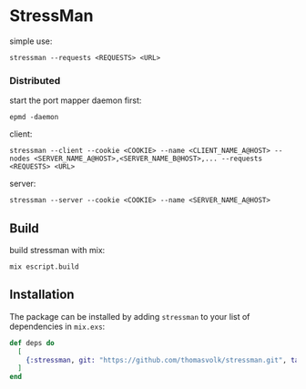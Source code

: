 # StressMan

simple use:

    stressman --requests <REQUESTS> <URL>

### Distributed

start the port mapper daemon first:

    epmd -daemon

client:

    stressman --client --cookie <COOKIE> --name <CLIENT_NAME_A@HOST> --nodes <SERVER_NAME_A@HOST>,<SERVER_NAME_B@HOST>,... --requests <REQUESTS> <URL>

server:

    stressman --server --cookie <COOKIE> --name <SERVER_NAME_A@HOST>

## Build

build stressman with mix:

    mix escript.build

## Installation

The package can be installed by adding `stressman` to your list of dependencies in `mix.exs`:

```elixir
def deps do
  [
    {:stressman, git: "https://github.com/thomasvolk/stressman.git", tag: "0.1.0"}
  ]
end
```
